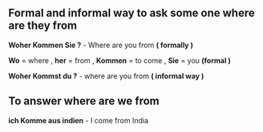 
## Formal and informal way to ask some one where are they from 

**Woher Kommen Sie ?** - Where are you from **( formally )**

**Wo** = where , **her** = from , **Kommen** = to come , **Sie** = you **(formal )**


**Woher Kommst du ?** - where are you from **( informal way )**


## To answer where are we from

**ich Komme aus indien** - I come from India 